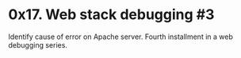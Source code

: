# 0x17. Web stack debugging #3
Identify cause of error on Apache server. Fourth installment in a web debugging series.

